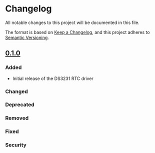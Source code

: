# Changelog

All notable changes to this project will be documented in this file.

The format is based on [Keep a Changelog](https://keepachangelog.com/en/1.0.0/),
and this project adheres to [Semantic Versioning](https://semver.org/spec/v2.0.0.html).

## [0.1.0]

### Added

- Initial release of the DS3231 RTC driver

### Changed

### Deprecated

### Removed

### Fixed

### Security

[0.1.0]: https://github.com/user/ds3231-rs/compare/v0.1.0...HEAD 
